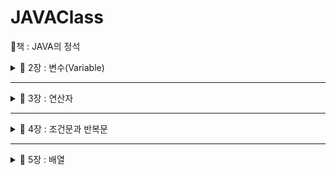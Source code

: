 # JAVAClass 
📕책 : JAVA의 정석

<details>
  <summary>
  📂 2장 : 변수(Variable)
  </summary>

📌 변수 : 하나의 값을 저장할 수 있는 메모리 공
- 기본형 : boolean, char, byte, short, int, long, float, double
  -> 실제 값을 저장
  <img width="541" alt="image" src="https://github.com/Youjiiin/JAVAClass/assets/114130942/f54216d8-5859-46b3-b8ee-784d45c589cf">

  논리형 <br>
  boolean : true / false <br>
  문자형 <br>
  char : 2byte (ex : 'a') <br>
  정수형 <br>
  byte, short, int, long <br>
  -> 크기 순서대로, 보통 int(4byte), long(8byte)을 가장 많이 사용한다. <br>
  -> long형을 사용할 때는 맨뒤에 'L'을 붙여줘야한다. (ex : 9284389272L) <br>
  실수형 <br>
  float(4byte), double(8byte) <br>
  -> float형을 사용할 때는 맨뒤에 'f'를 붙여줘야 한다. (ex : 1.2321f) <br>
  
- 참조형 : 기본형을 제외한 나머지 -> String, System ...<br>
  -> 객체의 주소를 저장

  

📌 명명규칙


1. 대소문자가 구분되며 길이에 제한이 없다
2. 예약어를 사용할 수 없다<br>
3. 숫자로 시작하면 안된다<br>
4. 특수문자는 '_', '$'만 허용한다.<br>
5. 클래스 이름의 첫 글자는 항상 대문자로 한다.<br>
6. 여러 단어 이름은 단어의 첫글자를 대문자로 한다.(카멜식)<br>
7. 상수의 이름은 대문자로 한다. 단어는 '_'로 구분한다.<br>

*변수는 선언하고 값을 저장(초기화) 해주어야 한다.<br>
ex)

    int number; //변수 선언
    int num = 1; //변수 선언 후 1로 초기화

📌 형변환 <br>
: 값의 타입을 다른 타입으로 변환하는 것 (boolean을 제외한 7개의 기본형은 서로 형변환이 가능)<br>
    
    int num = 65;
    (char)num; // --> 'A'
    float num2 = 1.6f;
    (int)num2; // --> 1
    byte b = 10;
    int i = (int)b; //(int) 생략가능
    int i2 = 300;
    byte b2 = (byte)i2; //(byte) 생략불가

📌 printf()의 지시자

%f : float형식 환<br>
%d : 정수형식 <br>

📌 Scanner로 입력받기
    
    import java.util.*;
    Scanner scaneer = new Scanner(System.in);
    int num = scanner.nextInt; //입력받은 정수를 num에 저장
    String input = scanner.nextLine(); // 입력받은 문자열을 input에 저장
    int num2 = Integer.parseInt(input); // 문자열 -> 숫자 변환


</details>

----------------------------------------------------------------------

<details>
  <summary>
  📂 3장 : 연산자
  </summary>

📌 연산자 : 어떠한 기능을 수행하는 기호

📌 연산자의 우선순위
- 괄호의 우선순위가 제일 높음
- 산술 > 비교 > 논리 > 대입
- 단항 > 이항 > 삼항
- 연산 진행방향은 왼쪽에서 오른쪽 / 단항, 대입 연산자만 오른쪽에서 왼쪽
- <<, >>, >>>는 덧셈 연산자보다 우선순위가 낮음
- ||, |(OR)는 &&, &(AND)보다 우선순위가 낮음

📌 이외의 연산자들

✔ 증가 연산자(++) : 피연산자의 값을 1증가시킴 <br>
✔ 감소 연산자(--) : 피연산자의 값을 1감소시킴 <br>
✔ 부호 연산자 (+, -) : '+'는 피연산자에 1을 곱하고, '-'는 피연산자에 -1을 곱함<br>
✔ 논리부정 연산자(!) : true -> false / false -> true <br>
✔ 비트전환 연산자(~) : 2진수일 때, 1 -> 0 / 0 -> 1 <br>
✔ 나머지 연산자(%) : 나누기를 한 나머지를 반환함 <br>
✔ 쉬프트 연산자(<<, >>, >>>) : 2^n으로 곱하거나 나눈 결과를 반환 ( x << n === x * 2^n / x >> n === x * / 2^n ) <br>
✔ 비교 연산자(>, <, >=, <=, ==, !=) : 피연산자를 같은 타입으로 변환 후에 비교 <br>
✔ 비트 연산자(&, |, ^) : AND, OR, XOR -> 결과 값 = 0 / 1 <br>
✔ 논리 연산자(&&, ||) : AND, OR -> 결과 값 = true / false <br>
✔ 삼항 연산자 : (조건) ? (true) : (false) <br>
✔ 대입 연산자 : = / 오른쪽을 왼쪽에 대입 <br>

📌 이항연산자 특징
: 이항연산자는 연산을 수행하기 전에 피연산자의 타입을 일치시킨다.
- int보다 크기가 작은 타입은 int로 변환 (ex : byte, char, short -> int)
- 피연산자 중 표현범위가 큰 타입으로 형변환한
    - byte + short -> int + int -> int
    - char + int -> int + int -> int
    - float + int -> float + float -> float
    - long + float -> float + float -> float
    - float + double -> double + double -> double

👋Math.round() : 소수점 첫째자리에서 반올림한 값을 반환

</details>

----------------------------------------------------------------------

<details>
  <summary>
  📂 4장 : 조건문과 반복문
  </summary>

✨ [조건문과 반복문 실습](https://github.com/Youjiiin/JAVAClass/blob/master/src/Week2)

📌 if문
    
    if(조건식1){
        //조건식1이 true일 때 수행될 문장들
    } else if (조건식2) {
        //조건식2가 true일 때
    } else {
        //모든 조건식이 false일 때
    }

📌 switch문
    
    switch(조건식){
        case 값1 : 
            //조건식의 결과가 값1과 같을 경우
            break;
        case 값2 : 
            //조건식의 결과가 값2와 같을 경우
            break;
        //...
        default : 
            //조건식의 결과와 일치하는 case문이 없을 경
    }

📌 Math.random()

: Math클래스에 정의된 난수 발생함수, 0.0~1.0 사이의 double값을 반환한다.
- 1~10범위의 임의의 정수를 얻는 식

      int score = (int)(MAth.random() * 10) + 1;

📌 for문
    
    for(초기화;조건식;증감식){
        //조건식이 true일 때 수행될 문장
        //초기화 -> 조건식 -> 수행될 문장 -> 증감식 -> 조건식 -> ...
    }

📌 while문  
    
    while(조건식) {
        //조건식이 true일 때 수행될 문장
    }

📌 do-while문
    
    do {
        //조건식의 연산결과가 true일 때 수행될 문장
    } while (조건식);

✔ for / while / do-while의 차이점 : for은 반복횟수가 정해져 있을 때 / while은 조건이 만족할 동안 계속해서 작동해야 할 때 / do-while은 일단 한 번은 동작해야 할 (선평가후 실행)

📌 break : 자신이 포함된 하나의 반복문 or switch문을 빠져나옴 / if문에서 특정조건을 만족하면 빠져나옴 (반복문 전체를 벗어남)

📌 continue : 자신이 포함된 반복문의 끝으로 이동 / continue문 이후의 문장들은 수행되지 않음 (다음 반복문으로 이동)

- ex
    ```
    int sum = 0;
    int i = 0;
    while (true) {
        if(sum > 100) {
            break;
        }
        i++;
        sum += i;
    } //break시 모든 조건문을 벗어남
    ```
    ```
    for(int i = 0; i <= 10; i++){
        if(i % 3 == 0){
            continue;
        } //continue시 해당 반복문에서 벗어남
        System.out.println(i);
    }
    ```
👋 반복문에 이름을 붙여서 해당 반복문을 벗어날 수 있음
</details>

----------------------------------------------------------------------

<details>
  <summary>
    📂 5장 : 배열
  </summary>

📌 배열 : 같은 타입의 여러 변수를 하나의 묶음으로 다루는 것
```
//배열 선언
int[] score; 
int score[];
String[] name;
String name[];

//배열 생성
int[] score;
score = new int[];

//배열 초기화
int[] score = { 100, 90, 80, 70 };
int[] score = new int[]{ 100, 90, 80, 70 };
```


📌 배열의 요소

✔ 배열에 값을 저장하고 읽어오기
```
score[3] = 100; //배열 score의 4번째 요소에 100을 저장
int value = score[3]; //배열 score의 4번째 요소에 저장된 값을 value에 할당
```

✔ '배열이름.length'는 배열의 크기를 알려준다.


📌 다차원 배열 : []의 개수가 차원수를 의미

```
int[][] score = new int [5][3]; //5행 3열의 2차원 배열을 생성
```


📌 가변 배열 : 다차원 배열에서 마지막 차수의 크기를 지정하지 않고 각각 다르게 지정

```
int[][] score = new int[3][];
score[0] = new int[3];
score[1] = new int[2];
score[2] = new int[1];
int[][] score =
{
    { 100, 100, 100 },
    { 90, 90 },
    { 80 },
}
```


📌 배열의 복사

✔ for문을 이용한 배열의 복사

```
int[] num = { 1, 2, 3, 4, 5 };
int[] newNum = new int[10];

for( int i = 0; i < num.length; i++ ){
    newNum[i] = num[i];
}
```


✔ System.arraycopy()를 이용한 배열의 복사

```
System.arraycopy(arr1, 0, arr2, 0, arr1.length);
//arr[0]에서 arr2[0]으로 arr.legnth개의 데이터를 복사
```


</details>
